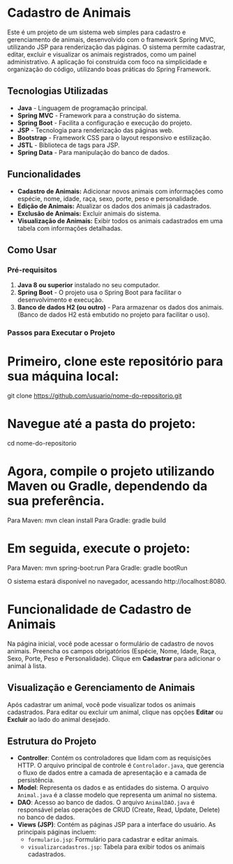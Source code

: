 # Cadastro de Animais

Este é um projeto de um sistema web simples para cadastro e gerenciamento de animais, desenvolvido com o framework Spring MVC, utilizando JSP para renderização das páginas. O sistema permite cadastrar, editar, excluir e visualizar os animais registrados, como um painel administrativo. A aplicação foi construída com foco na simplicidade e organização do código, utilizando boas práticas do Spring Framework.

## Tecnologias Utilizadas

- **Java** - Linguagem de programação principal.
- **Spring MVC** - Framework para a construção do sistema.
- **Spring Boot** - Facilita a configuração e execução do projeto.
- **JSP** - Tecnologia para renderização das páginas web.
- **Bootstrap** - Framework CSS para o layout responsivo e estilização.
- **JSTL** - Biblioteca de tags para JSP.
- **Spring Data** - Para manipulação do banco de dados.

## Funcionalidades

- **Cadastro de Animais:** Adicionar novos animais com informações como espécie, nome, idade, raça, sexo, porte, peso e personalidade.
- **Edição de Animais:** Atualizar os dados dos animais já cadastrados.
- **Exclusão de Animais:** Excluir animais do sistema.
- **Visualização de Animais:** Exibir todos os animais cadastrados em uma tabela com informações detalhadas.

## Como Usar

### Pré-requisitos

1. **Java 8 ou superior** instalado no seu computador.
2. **Spring Boot** - O projeto usa o Spring Boot para facilitar o desenvolvimento e execução.
3. **Banco de dados H2 (ou outro)** - Para armazenar os dados dos animais. (Banco de dados H2 está embutido no projeto para facilitar o uso).

### Passos para Executar o Projeto

# Primeiro, clone este repositório para sua máquina local:
git clone https://github.com/usuario/nome-do-repositorio.git

# Navegue até a pasta do projeto:
cd nome-do-repositorio

# Agora, compile o projeto utilizando Maven ou Gradle, dependendo da sua preferência.
Para Maven:
mvn clean install
Para Gradle:
gradle build

# Em seguida, execute o projeto:
Para Maven:
mvn spring-boot:run
Para Gradle:
gradle bootRun

O sistema estará disponível no navegador, acessando http://localhost:8080.

# Funcionalidade de Cadastro de Animais

Na página inicial, você pode acessar o formulário de cadastro de novos animais. Preencha os campos obrigatórios (Espécie, Nome, Idade, Raça, Sexo, Porte, Peso e Personalidade). Clique em **Cadastrar** para adicionar o animal à lista.

## Visualização e Gerenciamento de Animais

Após cadastrar um animal, você pode visualizar todos os animais cadastrados. Para editar ou excluir um animal, clique nas opções **Editar** ou **Excluir** ao lado do animal desejado.

## Estrutura do Projeto

- **Controller**: Contém os controladores que lidam com as requisições HTTP. O arquivo principal de controle é `Controlador.java`, que gerencia o fluxo de dados entre a camada de apresentação e a camada de persistência.
- **Model**: Representa os dados e as entidades do sistema. O arquivo `Animal.java` é a classe modelo que representa um animal no sistema.
- **DAO**: Acesso ao banco de dados. O arquivo `AnimalDAO.java` é responsável pelas operações de CRUD (Create, Read, Update, Delete) no banco de dados.
- **Views (JSP)**: Contém as páginas JSP para a interface do usuário. As principais páginas incluem:
  - `formulario.jsp`: Formulário para cadastrar e editar animais.
  - `visualizarcadastros.jsp`: Tabela para exibir todos os animais cadastrados.




